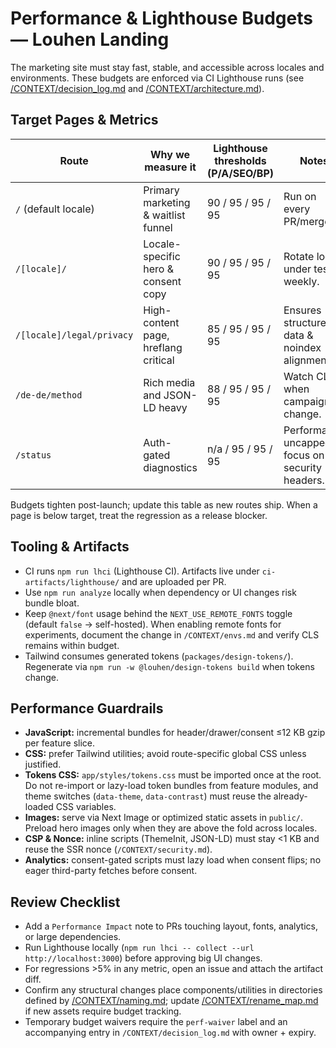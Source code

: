 # Performance & Lighthouse Budgets — Louhen Landing

The marketing site must stay fast, stable, and accessible across locales and environments. These budgets are enforced via CI Lighthouse runs (see [/CONTEXT/decision_log.md](decision_log.md) and [/CONTEXT/architecture.md](architecture.md)).

## Target Pages & Metrics

| Route | Why we measure it | Lighthouse thresholds (P/A/SEO/BP) | Notes |
| --- | --- | --- | --- |
| `/` (default locale) | Primary marketing & waitlist funnel | 90 / 95 / 95 / 95 | Run on every PR/merge. |
| `/[locale]/` | Locale-specific hero & consent copy | 90 / 95 / 95 / 95 | Rotate locale under test weekly. |
| `/[locale]/legal/privacy` | High-content page, hreflang critical | 85 / 95 / 95 / 95 | Ensures structured data & noindex alignment. |
| `/de-de/method` | Rich media and JSON-LD heavy | 88 / 95 / 95 / 95 | Watch CLS when campaigns change. |
| `/status` | Auth-gated diagnostics | n/a / 95 / 95 / 95 | Performance uncapped; focus on security headers. |

Budgets tighten post-launch; update this table as new routes ship. When a page is below target, treat the regression as a release blocker.

## Tooling & Artifacts
- CI runs `npm run lhci` (Lighthouse CI). Artifacts live under `ci-artifacts/lighthouse/` and are uploaded per PR.
- Use `npm run analyze` locally when dependency or UI changes risk bundle bloat.
- Keep `@next/font` usage behind the `NEXT_USE_REMOTE_FONTS` toggle (default `false` → self-hosted). When enabling remote fonts for experiments, document the change in `/CONTEXT/envs.md` and verify CLS remains within budget.
- Tailwind consumes generated tokens (`packages/design-tokens/`). Regenerate via `npm run -w @louhen/design-tokens build` when tokens change.

## Performance Guardrails
- **JavaScript:** incremental bundles for header/drawer/consent ≤12 KB gzip per feature slice.
- **CSS:** prefer Tailwind utilities; avoid route-specific global CSS unless justified.
- **Tokens CSS:** `app/styles/tokens.css` must be imported once at the root. Do not re-import or lazy-load token bundles from feature modules, and theme switches (`data-theme`, `data-contrast`) must reuse the already-loaded CSS variables.
- **Images:** serve via Next Image or optimized static assets in `public/`. Preload hero images only when they are above the fold across locales.
- **CSP & Nonce:** inline scripts (ThemeInit, JSON-LD) must stay <1 KB and reuse the SSR nonce (`/CONTEXT/security.md`).
- **Analytics:** consent-gated scripts must lazy load when consent flips; no eager third-party fetches before consent.

## Review Checklist
- Add a `Performance Impact` note to PRs touching layout, fonts, analytics, or large dependencies.
- Run Lighthouse locally (`npm run lhci -- collect --url http://localhost:3000`) before approving big UI changes.
- For regressions >5% in any metric, open an issue and attach the artifact diff.
- Confirm any structural changes place components/utilities in directories defined by [/CONTEXT/naming.md](naming.md); update [/CONTEXT/rename_map.md](rename_map.md) if new assets require budget tracking.
- Temporary budget waivers require the `perf-waiver` label and an accompanying entry in `/CONTEXT/decision_log.md` with owner + expiry.

